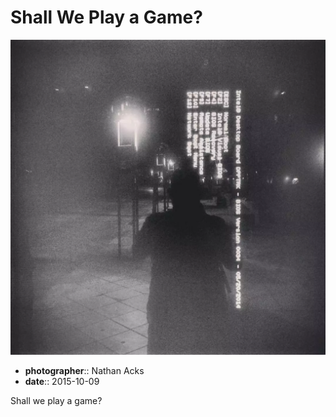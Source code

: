 # Shall We Play a Game?

![A black-and-white photograph of an outside "smart sign" that has blue-screened](assets/2015-10-09-shall-we-play-a-game.webp)

* **photographer**:: Nathan Acks
* **date**:: 2015-10-09

Shall we play a game?
